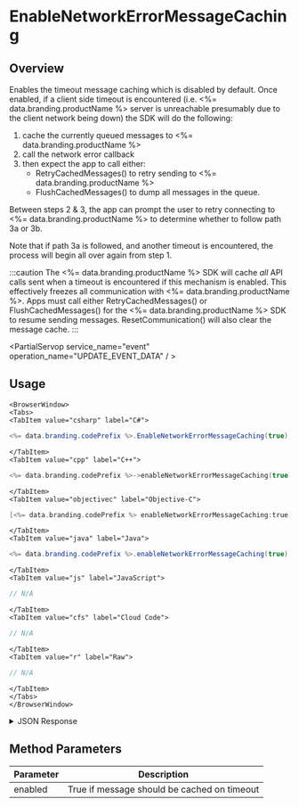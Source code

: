 # EnableNetworkErrorMessageCaching
## Overview
Enables the timeout message caching which is disabled by default. Once enabled, if a client side timeout is encountered (i.e. <%= data.branding.productName %> server is unreachable presumably due to the client network being down) the SDK will do the following:

1. cache the currently queued messages to <%= data.branding.productName %>
2. call the network error callback
3. then expect the app to call either:
    - RetryCachedMessages() to retry sending to <%= data.branding.productName %>
    - FlushCachedMessages() to dump all messages in the queue.

Between steps 2 & 3, the app can prompt the user to retry connecting to <%= data.branding.productName %> to determine whether to follow path 3a or 3b.

Note that if path 3a is followed, and another timeout is encountered, the process will begin all over again from step 1.

:::caution
The <%= data.branding.productName %> SDK will cache *all* API calls sent when a timeout is encountered if this mechanism is enabled.
This effectively freezes all communication with <%= data.branding.productName %>. Apps must call either RetryCachedMessages() or FlushCachedMessages() for the <%= data.branding.productName %> SDK to resume sending messages.
ResetCommunication() will also clear the message cache.
:::

<PartialServop service_name="event" operation_name="UPDATE_EVENT_DATA" / >

## Usage

```mdx-code-block
<BrowserWindow>
<Tabs>
<TabItem value="csharp" label="C#">
```

```csharp
<%= data.branding.codePrefix %>.EnableNetworkErrorMessageCaching(true);
```

```mdx-code-block
</TabItem>
<TabItem value="cpp" label="C++">
```

```cpp
<%= data.branding.codePrefix %>->enableNetworkErrorMessageCaching(true);
```

```mdx-code-block
</TabItem>
<TabItem value="objectivec" label="Objective-C">
```

```objectivec
[<%= data.branding.codePrefix %> enableNetworkErrorMessageCaching:true];
```

```mdx-code-block
</TabItem>
<TabItem value="java" label="Java">
```

```java
<%= data.branding.codePrefix %>.enableNetworkErrorMessageCaching(true);
```

```mdx-code-block
</TabItem>
<TabItem value="js" label="JavaScript">
```

```javascript
// N/A
```

```mdx-code-block
</TabItem>
<TabItem value="cfs" label="Cloud Code">
```

```javascript
// N/A
```

```mdx-code-block
</TabItem>
<TabItem value="r" label="Raw">
```

```javascript
// N/A
```

```mdx-code-block
</TabItem>
</Tabs>
</BrowserWindow>
```

<details>
<summary>JSON Response</summary>

```javascript
<%= data.branding.codePrefix %>.enableLogging(true);
```
</details>

## Method Parameters
Parameter | Description
--------- | -----------
enabled | True if message should be cached on timeout


